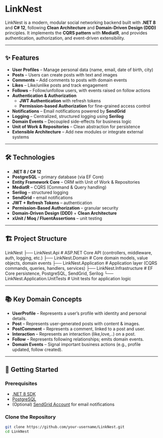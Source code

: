 # LinkNest

LinkNest is a modern, modular social networking backend built with **.NET 8** and **C# 12**, following **Clean Architecture** and **Domain-Driven Design (DDD)** principles. It implements the **CQRS pattern** with **MediatR**, and provides authentication, authorization, and event-driven extensibility.

---

## ✨ Features

- **User Profiles** – Manage personal data (name, email, date of birth, city)
- **Posts** – Users can create posts with text and images
- **Comments** – Add comments to posts with domain events
- **Likes** – Like/unlike posts and track engagement
- **Follows** – Follow/unfollow users, with events raised on follow actions
- **Authentication & Authorization**
  - **JWT Authentication** with refresh tokens
  - **Permission-based Authorization** for fine-grained access control
- **Notifications** – Email notifications powered by **SendGrid**
- **Logging** – Centralized, structured logging using **Serilog**
- **Domain Events** – Decoupled side-effects for business logic
- **Unit of Work & Repositories** – Clean abstraction for persistence
- **Extensible Architecture** – Add new modules or integrate external systems

---

## 🛠️ Technologies

- **.NET 8 / C# 12**
- **PostgreSQL** – primary database (via EF Core)
- **Entity Framework Core** – ORM with Unit of Work & Repositories
- **MediatR** – CQRS (Command & Query handling)
- **Serilog** – structured logging
- **SendGrid** – email notifications
- **JWT + Refresh Tokens** – authentication
- **Permission-Based Authorization** – granular security
- **Domain-Driven Design (DDD)** + **Clean Architecture**
- **xUnit / Moq / FluentAssertions** – unit testing

---

## 🏗️ Project Structure
LinkNest
├── LinkNest.Api # ASP.NET Core API (controllers, middleware, auth, logging, etc.)
├── LinkNest.Domain # Core domain models, value objects, domain events
├── LinkNest.Application # Application layer (CQRS commands, queries, handlers, services)
├── LinkNest.Infrastructure # EF Core persistence, PostgreSQL, SendGrid, Serilog
└── LinkNest.Application.UnitTests # Unit tests for application logic


---

## 📚 Key Domain Concepts  

- **UserProfile** – Represents a user’s profile with identity and personal details.  
- **Post** – Represents user-generated posts with content & images.  
- **PostComment** – Represents a comment, linked to a post and user.  
- **Interaction** – Represents an interaction (like,love,..) on a post.  
- **Follow** – Represents following relationships; emits domain events.  
- **Domain Events** – Signal important business actions (e.g., profile updated, follow created).  

---

## 🚀 Getting Started  

### Prerequisites  

- [.NET 8 SDK](https://dotnet.microsoft.com/download/dotnet/8.0)  
- [PostgreSQL](https://www.postgresql.org/download/)  
- (Optional) [SendGrid Account](https://sendgrid.com/) for email notifications  

### Clone the Repository  

```bash
git clone https://github.com/your-username/LinkNest.git
cd LinkNest
